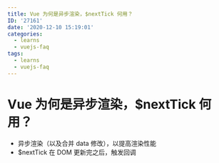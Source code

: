```yaml
---
title: Vue 为何是异步渲染，$nextTick 何用？
ID: '27161'
date: '2020-12-10 15:19:01'
categories:
  - learns
  - vuejs-faq
tags:
  - learns
  - vuejs-faq
---
```


# Vue 为何是异步渲染，$nextTick 何用？

- 异步渲染（以及合并 data 修改），以提高渲染性能
- $nextTick 在 DOM 更新完之后，触发回调
 
 
 
 

